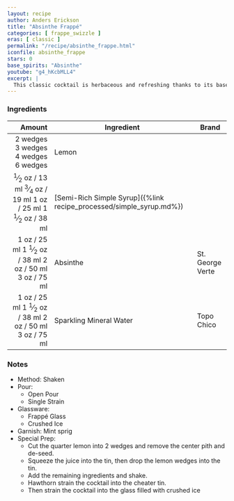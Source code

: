 ```yaml
---
layout: recipe
author: Anders Erickson
title: "Absinthe Frappé"
categories: [ frappe_swizzle ]
eras: [ classic ]
permalink: "/recipe/absinthe_frappe.html"
iconfile: absinthe_frappe
stars: 0
base_spirits: "Absinthe"
youtube: "g4_hKcbMLL4"
excerpt: |
  This classic cocktail is herbaceous and refreshing thanks to its base spirit, anisette, soda water, crushed ice, and a mint garnish.
---
```


### Ingredients

|   Amount | Ingredient                                                | Brand            |
| -------: | --------------------------------------------------------- | ---------------- |
| <span class="onex active">2 wedges </span> <span class="onehalfx">3 wedges </span> <span class="twox">4 wedges </span> <span class="threex">6 wedges </span>| Lemon                                                     |
|   <span class="onex active"> <sup>1</sup>&frasl;<sub>2</sub> oz  / 13 ml</span> <span class="onehalfx"> <sup>3</sup>&frasl;<sub>4</sub> oz  / 19 ml</span> <span class="twox">1 oz  / 25 ml</span> <span class="threex">1 <sup>1</sup>&frasl;<sub>2</sub> oz  / 38 ml</span>| [Semi-Rich Simple Syrup]({%link recipe_processed/simple_syrup.md%}) |
|     <span class="onex active">1 oz  / 25 ml</span> <span class="onehalfx">1 <sup>1</sup>&frasl;<sub>2</sub> oz  / 38 ml</span> <span class="twox">2 oz  / 50 ml</span> <span class="threex">3 oz  / 75 ml</span>| Absinthe                                                  | St. George Verte |
|     <span class="onex active">1 oz  / 25 ml</span> <span class="onehalfx">1 <sup>1</sup>&frasl;<sub>2</sub> oz  / 38 ml</span> <span class="twox">2 oz  / 50 ml</span> <span class="threex">3 oz  / 75 ml</span>| Sparkling Mineral Water                                   | Topo Chico       |

### Notes

- Method: Shaken
- Pour:
  - Open Pour
  - Single Strain
- Glassware: 
  - Frappé Glass
  - Crushed Ice
- Garnish: Mint sprig
- Special Prep:
  - Cut the quarter lemon into 2 wedges and remove the center pith and de-seed.
  - Squeeze the juice into the tin, then drop the lemon wedges into the tin.
  - Add the remaining ingredients and shake.
  - Hawthorn strain the cocktail into the cheater tin.
  - Then strain the cocktail into the glass filled with crushed ice

    
<script type="application/ld+json">
{
  "": "https://schema.org",
  "": "Recipe",
  "author": "{{ page.author }}",
  "description": "{{ page.excerpt }}",
  "image": "{% for ingredient in site.data[page.iconfile].images.ingredient limit: 1 %}{{ ingredient.url }}{% endfor %}",
  "recipeIngredient": [
    "    1 oz Absinthe                                                 ",
  "    1 oz Sparkling Mineral Water                                  ",
],
  "name": "{{ page.title }}",
  "recipeInstructions": "
- Method: Shaken
- Pour:
  - Open Pour
  - Single Strain
- Glassware: 
  - Frappé Glass
  - Crushed Ice
- Garnish: Mint sprig
- Special Prep:
  - Cut the quarter lemon into 2 wedges and remove the center pith and de-seed.
  - Squeeze the juice into the tin, then drop the lemon wedges into the tin.
  - Add the remaining ingredients and shake.
  - Hawthorn strain the cocktail into the cheater tin.
  - Then strain the cocktail into the glass filled with crushed ice
",
  "recipeYield": "1 cocktail",
}
</script>

    